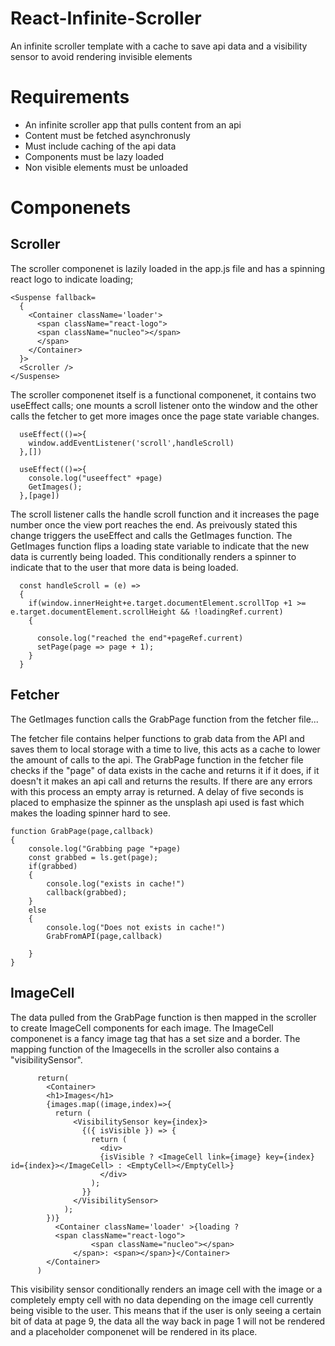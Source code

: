 # React-Infinite-Scroller
An infinite scroller template with a cache to save api data and a visibility sensor to avoid rendering invisible elements

# Requirements
- An infinite scroller app that pulls content from an api
- Content must be fetched asynchronusly 
- Must include caching of the api data
- Components must be lazy loaded
- Non visible elements must be unloaded

# Componenets
## Scroller
The scroller componenet is lazily loaded in the app.js file and has a spinning react logo to indicate loading;

```
<Suspense fallback=
  {	
    <Container className='loader'>	
      <span className="react-logo">
      <span className="nucleo"></span>
      </span>
    </Container>
  }>
  <Scroller />
</Suspense>
```
The scroller componenet itself is a functional componenet, it contains two useEffect calls; one mounts a scroll listener onto the window and the other calls the fetcher to get more images once the page state variable changes.

```
  useEffect(()=>{
    window.addEventListener('scroll',handleScroll)
  },[])

  useEffect(()=>{
    console.log("useeffect" +page)
    GetImages();
  },[page])
```

The scroll listener calls the handle scroll function and it increases the page number once the view port reaches the end. As preivously stated this change triggers the useEffect and calls the GetImages function. The GetImages function flips a loading state variable to indicate that the new data is currently being loaded.
This conditionally renders a spinner to indicate that to the user that more data is being loaded.

```
  const handleScroll = (e) =>
  {
    if(window.innerHeight+e.target.documentElement.scrollTop +1 >= e.target.documentElement.scrollHeight && !loadingRef.current)
    {
      
      console.log("reached the end"+pageRef.current)
      setPage(page => page + 1);
    }
  }
```

## Fetcher
The GetImages function calls the GrabPage function from the fetcher file...

The fetcher file contains helper functions to grab data from the API and saves them to local storage with a time to live, this acts as a cache to lower the amount of calls to the api.
The GrabPage function in the fetcher file checks if the "page" of data exists in the cache and returns it if it does, if it doesn't it makes an api call and returns the results. If there are any errors with this process an empty array is returned.
A delay of five seconds is placed to emphasize the spinner as the unsplash api used is fast which makes the loading spinner hard to see.

```
function GrabPage(page,callback)
{
    console.log("Grabbing page "+page)
    const grabbed = ls.get(page);
    if(grabbed)
    {
        console.log("exists in cache!")
        callback(grabbed);
    }
    else
    {
        console.log("Does not exists in cache!")
        GrabFromAPI(page,callback)

    }
}
```

## ImageCell
The data pulled from the GrabPage function is then mapped in the scroller to create ImageCell components for each image.
The ImageCell componenet is a fancy image tag that has a set size and a border.
The mapping function of the Imagecells in the scroller also contains a "visibilitySensor".

```
      return(
        <Container> 
        <h1>Images</h1>
        {images.map((image,index)=>{
          return (
              <VisibilitySensor key={index}>
                {({ isVisible }) => {
                  return (
                    <div>
                    {isVisible ? <ImageCell link={image} key={index} id={index}></ImageCell> : <EmptyCell></EmptyCell>}
                    </div>
                  );
                }}
              </VisibilitySensor>
            );
        })}
          <Container className='loader' >{loading ?             
          <span className="react-logo">
			      <span className="nucleo"></span>
		      </span>: <span></span>}</Container>
        </Container>
      )
```

This visibility sensor conditionally renders an image cell with the image or a completely empty cell with no data depending on the image cell currently being visible to the user.
This means that if the user is only seeing a certain bit of data at page 9, the data all the way back in page 1 will not be rendered and a placeholder componenet will be rendered in its place.
